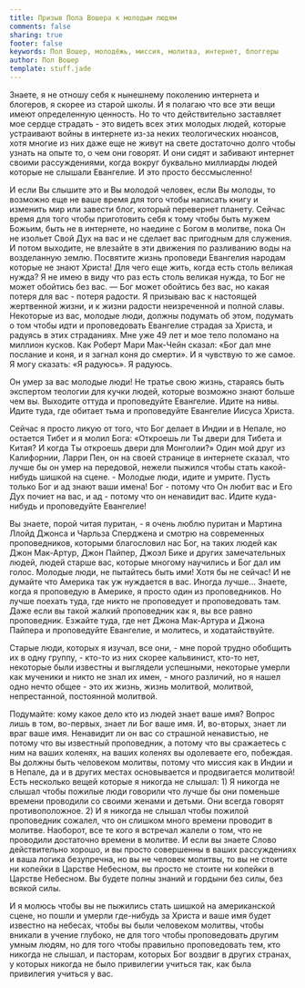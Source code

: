 ```yaml
---
title: Призыв Пола Вошера к молодым людям
comments: false
sharing: true
footer: false
keywords: Пол Вошер, молодёжь, миссия, молитва, интернет, блоггеры
author: Пол Вошер
template: stuff.jade
---
```



Знаете, я не отношу себя к нынешнему поколению интернета и блогеров, я скорее из старой школы. И я полагаю что все эти вещи имеют определенную ценность. Но то что действительно заставляет мое сердце страдать - это видеть всех этих молодых людей, которые устраивают войны в интернете из-за неких теологических нюансов, хотя многие из них даже еще не живут на свете достаточно долго чтобы узнать на опыте то, о чем они говорят. И они сидят и забивают интернет своими рассуждениями, когда вокруг буквально миллиарды людей которые не слышали Евангелие. И это просто бессмысленно!

И если Вы слышите это и Вы молодой человек, если Вы молоды, то возможно еще не ваше время для того чтобы написать книгу и изменить мир или завести блог, который перевернет планету. Сейчас время для того чтобы приготовить себя к тому чтобы быть мужем Божьим, быть не в интернете, но наедине с Богом в молитве, пока Он не изольет Свой Дух на вас и не сделает вас пригодным для служения. И потом выходите, не влезайте в эти движения по разливанию воды на возделанную землю. Посвятите жизнь проповеди Евангелия народам которые не знают Христа! Для чего еще жить, когда есть столь великая нужда? Я не имею в виду что раз есть столь великая нужда, то Бог не может обойтись без вас. — Бог может обойтись без вас, но какая потеря для вас - потеря радости. Я призываю вас к настоящей жертвенной жизни, и к жизни радости неизреченной и полной славы. Некоторые из вас, молодые люди, должны подумать об этом, подумать о том чтобы идти и проповедовать Евангелие страдая за Христа, и радуясь в этих страданиях. Мне уже 49 лет и мое тело поломано на миллион кусков. Как Роберт Мари Мак-Чейн сказал: «Бог дал мне послание и коня, и я загнал коня до смерти». И я чувствую то же самое. Я могу сказать: «Я радуюсь». Я радуюсь.

Он умер за вас молодые люди! Не тратье свою жизнь, стараясь быть экспертом теологии для кучки людей, которые возможно знают больше чем вы. Выходите оттуда и проповедуйте Евангелие. Идите на нивы. Идите туда, где обитает тьма и проповедуйте Евангелие Иисуса Христа.

Сейчас я просто ликую от того, что Бог делает в Индии и в Непале, но остается Тибет и я молил Бога: «Откроешь ли Ты двери для Тибета и Китая? И когда Ты откроешь двери для Монголии?» Один мой друг из Калифорнии, Ларри Пен, он на своей странице в интернете сказал, что лучше бы он умер на передовой, нежели пыжился чтобы стать какой-нибудь шишкой на сцене. - Молодые люди, идите и умрите. Пусть только Бог и ад знают ваши имена! Бог - потому что Он любит вас и Его Дух почиет на вас, и ад - потому что он ненавидит вас. Идите куда-нибудь и проповедуйте Евангелие!

Вы знаете, порой читая пуритан, - я очень люблю пуритан и Мартина Ллойд Джонса и Чарльза Сперджена и смотрю на современных проповедников, которыми благословил нас Бог, на таких людей как Джон Мак-Артур, Джон Пайпер, Джоэл Бике и других замечательных людей, людей старше вас, которые многому научились и Бог дал им голос. Молодые люди, не пытайтесь быть ими! Хотя бы не сейчас! И не думайте что Америка так уж нуждается в вас. Иногда лучше… Знаете, когда я проповедую в Америке, я просто один из проповедников. Но лучше поехать туда, где никто не проповедует и проповедовать там. Даже если вы такой жалкий проповедник как я, вы все равно проповедник. Езжайте туда, где нет Джона Мак-Артура и Джона Пайпера и проповедуйте Евангелие, и молитесь, и ходатайствуйте.

Старые люди, которых я изучал, все они, - мне порой трудно обобщить их в одну группу, - кто-то из них скорее кальвинист, кто-то нет, некоторые были известны и выглядели успешными, некоторые умерли как мученики и никто не знал их имен, - много различий, но я нашел одно нечто общее - это их жизнь, жизнь молитвой, молитвой, непрестанной, постоянной молитвой.

Подумайте: кому какое дело кто из людей знает ваше имя? Вопрос лишь в том, во-первых, знает ли Бог ваше имя. И, во-вторых, знает ли враг ваше имя. Ненавидит ли он вас со страшной ненавистью, не потому что вы известный проповедник, а потому что вы сражаетесь с ним на ваших коленях, на ваших коленях вы одолеваете его, побеждая. Вы должны быть человеком молитвы, потому что миссия как в Индии и в Непале, да и в других местах основывается и продвигается молитвой! Есть несколько вещей которые я никогда не слышал: 1) Я никогда не слышал чтобы пожилые люди говорили что лучше бы они поменьше времени проводили со своими женами и детьми. Они всегда говорят противоположное. 2) И я никогда не слышал чтобы пожилой проповедник сожалел, что он слишком много времени проводит в молитве. Наоборот, все те кого я встречал жалели о том, что не проводили достаточно времени в молитве. И если вы знаете Слово действительно хорошо, и вы просто совершенны в ваших рассуждениях и ваша логика безупречна, но вы не человек молитвы, то вы не стоите ни копейки в Царстве Небесном, вы просто не стоите ни копейки в Царстве Небесном. Вы будете полны знаний и гордыни без силы, без всякой силы.

И я молюсь чтобы вы не пыжились стать шишкой на американской сцене, но пошли и умерли где-нибудь за Христа и ваше имя будет известно на небесах, чтобы вы были человеком молитвы, чтобы вникали в учение глубоко, не для того чтобы проповедовать другим умным людям, но для того чтобы правильно проповедовать тем, кто никогда не слышал, и пасторам, которых Бог воздвиг в других странах, у которых никогда не было привилегии учиться так, как была привилегия учиться у вас.
